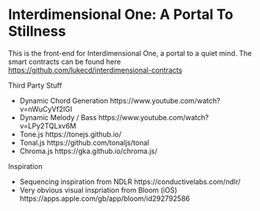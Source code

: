 # Interdimensional One: A Portal To Stillness

This is the front-end for Interdimensional One, a portal to a quiet mind.
The smart contracts can be found here
https://github.com/lukecd/interdimensional-contracts

Third Party Stuff
<ul>
    <li>Dynamic Chord Generation 
        https://www.youtube.com/watch?v=nWuCyVf2IGI
    </li>
    <li>Dynamic Melody / Bass 
        https://www.youtube.com/watch?v=LPy2TQLxv6M
    </li>
    <li>
        Tone.js
        https://tonejs.github.io/
    </li>
    <li>
        Tonal.js
        https://github.com/tonaljs/tonal
    </li>
    <li>
        Chroma.js
        https://gka.github.io/chroma.js/
    </li>
</ul>

Inspiration
<ul>
    <li>
        Sequencing inspiration from NDLR
        https://conductivelabs.com/ndlr/
    </li>
    <li>
        Very obvious visual inspriation from Bloom (iOS)
        https://apps.apple.com/gb/app/bloom/id292792586
    </li>
</ul>